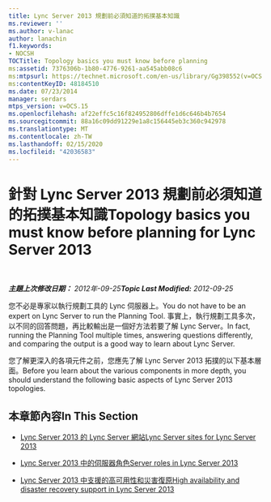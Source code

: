 ```yaml
---
title: Lync Server 2013 規劃前必須知道的拓撲基本知識
ms.reviewer: ''
ms.author: v-lanac
author: lanachin
f1.keywords:
- NOCSH
TOCTitle: Topology basics you must know before planning
ms:assetid: 7376306b-1b80-4776-9261-aa545abb08c6
ms:mtpsurl: https://technet.microsoft.com/en-us/library/Gg398552(v=OCS.15)
ms:contentKeyID: 48184510
ms.date: 07/23/2014
manager: serdars
mtps_version: v=OCS.15
ms.openlocfilehash: af22effc5c16f824952806dffe1d6c646b4b7654
ms.sourcegitcommit: 88a16c09dd91229e1a8c156445eb3c360c942978
ms.translationtype: MT
ms.contentlocale: zh-TW
ms.lasthandoff: 02/15/2020
ms.locfileid: "42036583"
---
```

<div data-xmlns="http://www.w3.org/1999/xhtml">

<div class="topic" data-xmlns="http://www.w3.org/1999/xhtml" data-msxsl="urn:schemas-microsoft-com:xslt" data-cs="http://msdn.microsoft.com/">

<div data-asp="http://msdn2.microsoft.com/asp">

# <a name="topology-basics-you-must-know-before-planning-for-lync-server-2013"></a><span data-ttu-id="d4e34-102">針對 Lync Server 2013 規劃前必須知道的拓撲基本知識</span><span class="sxs-lookup"><span data-stu-id="d4e34-102">Topology basics you must know before planning for Lync Server 2013</span></span>

</div>

<div id="mainSection">

<div id="mainBody">

<span> </span>

<span data-ttu-id="d4e34-103">_**主題上次修改日期：** 2012年-09-25_</span><span class="sxs-lookup"><span data-stu-id="d4e34-103">_**Topic Last Modified:** 2012-09-25_</span></span>

<span data-ttu-id="d4e34-104">您不必是專家以執行規劃工具的 Lync 伺服器上。</span><span class="sxs-lookup"><span data-stu-id="d4e34-104">You do not have to be an expert on Lync Server to run the Planning Tool.</span></span> <span data-ttu-id="d4e34-105">事實上，執行規劃工具多次，以不同的回答問題，再比較輸出是一個好方法若要了解 Lync Server。</span><span class="sxs-lookup"><span data-stu-id="d4e34-105">In fact, running the Planning Tool multiple times, answering questions differently, and comparing the output is a good way to learn about Lync Server.</span></span>

<span data-ttu-id="d4e34-106">您了解更深入的各項元件之前，您應先了解 Lync Server 2013 拓撲的以下基本層面。</span><span class="sxs-lookup"><span data-stu-id="d4e34-106">Before you learn about the various components in more depth, you should understand the following basic aspects of Lync Server 2013 topologies.</span></span>

<div>

## <a name="in-this-section"></a><span data-ttu-id="d4e34-107">本章節內容</span><span class="sxs-lookup"><span data-stu-id="d4e34-107">In This Section</span></span>

  - [<span data-ttu-id="d4e34-108">Lync Server 2013 的 Lync Server 網站</span><span class="sxs-lookup"><span data-stu-id="d4e34-108">Lync Server sites for Lync Server 2013</span></span>](lync-server-2013-sites.md)

  - [<span data-ttu-id="d4e34-109">Lync Server 2013 中的伺服器角色</span><span class="sxs-lookup"><span data-stu-id="d4e34-109">Server roles in Lync Server 2013</span></span>](lync-server-2013-server-roles.md)

  - [<span data-ttu-id="d4e34-110">Lync Server 2013 中支援的高可用性和災害復原</span><span class="sxs-lookup"><span data-stu-id="d4e34-110">High availability and disaster recovery support in Lync Server 2013</span></span>](lync-server-2013-high-availability-and-disaster-recovery-support.md)

</div>

</div>

<span> </span>

</div>

</div>

</div>

